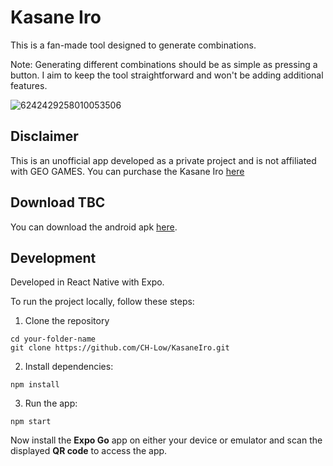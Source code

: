 # Kasane Iro

This is a fan-made tool designed to generate combinations. 

Note: Generating different combinations should be as simple as pressing a button. I aim to keep the tool straightforward and won't be adding additional features.

![6242429258010053506](https://github.com/user-attachments/assets/d630f322-5ad3-4c5f-9e4c-a11db05e8800)

## Disclaimer

This is an unofficial app developed as a private project and is not affiliated with GEO GAMES.
You can purchase the Kasane Iro [here](https://www.amazon.co.jp/dp/B0F7QP24GL?ref_=pe_63408012_578253412_t_fed_asin_title)

## Download TBC
You can download the android apk [here](https://github.com/CH-Low/KasaneIro/releases/tag/V1.0.0).

## Development
Developed in React Native with Expo.

To run the project locally, follow these steps:

1. Clone the repository

```
cd your-folder-name
git clone https://github.com/CH-Low/KasaneIro.git
```

2. Install dependencies:
```
npm install
```

3. Run the app:
```
npm start
```
Now install the **Expo Go** app on either your device or emulator and scan the displayed **QR code** to access the app.
